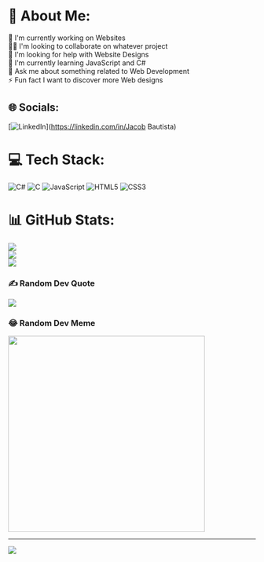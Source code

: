 # 💫 About Me:
🔭 I'm currently working on Websites<br>👯‍♀️ I'm looking to collaborate on whatever project<br>🤝 I'm looking for help with Website Designs<br>🌱 I'm currently learning JavaScript and C#<br>💬 Ask me about something related to Web Development<br>⚡ Fun fact I want to discover more Web designs


## 🌐 Socials:
[![LinkedIn](https://img.shields.io/badge/LinkedIn-%230077B5.svg?logo=linkedin&logoColor=white)](https://linkedin.com/in/Jacob Bautista) 

# 💻 Tech Stack:
![C#](https://img.shields.io/badge/c%23-%23239120.svg?style=for-the-badge&logo=c-sharp&logoColor=white) ![C](https://img.shields.io/badge/c-%2300599C.svg?style=for-the-badge&logo=c&logoColor=white) ![JavaScript](https://img.shields.io/badge/javascript-%23323330.svg?style=for-the-badge&logo=javascript&logoColor=%23F7DF1E) ![HTML5](https://img.shields.io/badge/html5-%23E34F26.svg?style=for-the-badge&logo=html5&logoColor=white) ![CSS3](https://img.shields.io/badge/css3-%231572B6.svg?style=for-the-badge&logo=css3&logoColor=white)
# 📊 GitHub Stats:
![](https://github-readme-stats.vercel.app/api?username=Cobs03&theme=nightowl&hide_border=true&include_all_commits=true&count_private=true)<br/>
![](https://github-readme-streak-stats.herokuapp.com/?user=Cobs03&theme=nightowl&hide_border=true)<br/>
![](https://github-readme-stats.vercel.app/api/top-langs/?username=Cobs03&theme=nightowl&hide_border=true&include_all_commits=true&count_private=true&layout=compact)

### ✍️ Random Dev Quote
![](https://quotes-github-readme.vercel.app/api?type=horizontal&theme=radical)

### 😂 Random Dev Meme
<img src='https://randommeme-five.vercel.app/' style="height: 400px;"/>

---
[![](https://visitcount.itsvg.in/api?id=Cobs03&icon=1&color=0)](https://visitcount.itsvg.in)

<!-- Proudly created with GPRM ( https://gprm.itsvg.in ) -->
